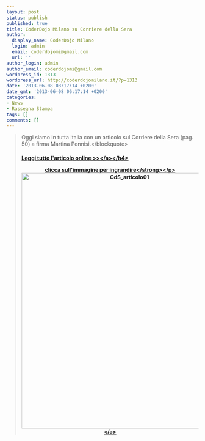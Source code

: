 ```yaml
---
layout: post
status: publish
published: true
title: CoderDojo Milano su Corriere della Sera
author:
  display_name: CoderDojo Milano
  login: admin
  email: coderdojomi@gmail.com
  url: ''
author_login: admin
author_email: coderdojomi@gmail.com
wordpress_id: 1313
wordpress_url: http://coderdojomilano.it/?p=1313
date: '2013-06-08 08:17:14 +0200'
date_gmt: '2013-06-08 06:17:14 +0200'
categories:
- News
- Rassegna Stampa
tags: []
comments: []
---
```

<blockquote>Oggi siamo in tutta Italia con un articolo sul Corriere della Sera (pag. 50) a firma Martina Pennisi.<&#47;blockquote></p>
<h4 style="text-align: left;"><a href="http:&#47;&#47;archiviostorico.corriere.it&#47;2013&#47;giugno&#47;08&#47;bambini_basta_giorno_per_creare_co_0_20130608_6d8d221a-d000-11e2-b89e-b25104470e16.shtml" target="_blank">Leggi tutto l'articolo online >><&#47;a><&#47;h4></p>
<p style="text-align: center;"><strong>clicca sull'immagine per ingrandire<&#47;strong><&#47;p><br />
<a href="http:&#47;&#47;coderdojomilano.it&#47;wp-content&#47;uploads&#47;2013&#47;06&#47;CdS_articolo01.jpg"><img class="alignnone size-large wp-image-1324 aligncenter" alt="CdS_articolo01" src="http:&#47;&#47;coderdojomilano.it&#47;wp-content&#47;uploads&#47;2013&#47;06&#47;CdS_articolo01-842x1024.jpg" width="550" height="668" &#47;><&#47;a></p>
